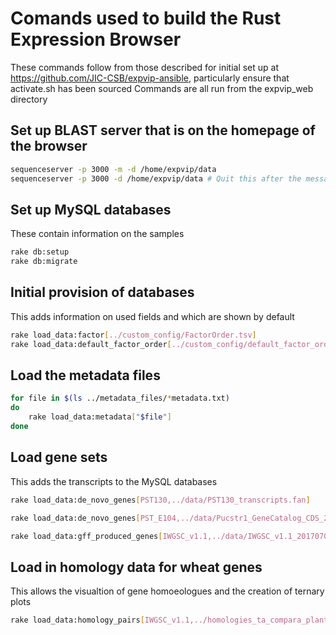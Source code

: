 # Comands used to build the Rust Expression Browser

These commands follow from those described for initial set up at <https://github.com/JIC-CSB/expvip-ansible>, particularly ensure that activate.sh has been sourced
Commands are all run from the expvip_web directory

## Set up BLAST server that is on the homepage of the browser

```bash
sequenceserver -p 3000 -m -d /home/expvip/data
sequenceserver -p 3000 -d /home/expvip/data # Quit this after the message appears saying sequenceserver has started
```

## Set up MySQL databases
These contain information on the samples

```bash
rake db:setup
rake db:migrate
```

## Initial provision of databases
This adds information on used fields and which are shown by default

```bash
rake load_data:factor[../custom_config/FactorOrder.tsv]
rake load_data:default_factor_order[../custom_config/default_factor_order.txt]
```

## Load the metadata files

```bash
for file in $(ls ../metadata_files/*metadata.txt)
do
    rake load_data:metadata["$file"]
done
```

## Load gene sets
This adds the transcripts to the MySQL databases

```bash
rake load_data:de_novo_genes[PST130,../data/PST130_transcripts.fan]

rake load_data:de_novo_genes[PST_E104,../data/Pucstr1_GeneCatalog_CDS_20170922.fasta]

rake load_data:gff_produced_genes[IWGSC_v1.1,../data/IWGSC_v1.1_20170706_cds.fasta]
```

## Load in homology data for wheat genes
This allows the visualtion of gene homoeologues and the creation of ternary plots

```bash
rake load_data:homology_pairs[IWGSC_v1.1,../homologies_ta_compara_plants_41_94.txt]
```
